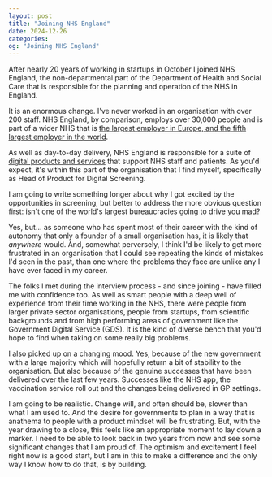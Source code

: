 ```yaml
---
layout: post
title: "Joining NHS England"
date: 2024-12-26
categories:
og: "Joining NHS England"
---
```


After nearly 20 years of working in startups in October I joined NHS England, the non-departmental part of the Department of Health and Social Care that is responsible for the planning and operation of the NHS in England.

It is an enormous change. I've never worked in an organisation with over 200 staff. NHS England, by comparison, employs over 30,000 people and is part of a wider NHS that is [the largest employer in Europe, and the fifth largest employer in the world](https://myemail.constantcontact.com/Proud-of-what-you-do.html?soid=1102665899193&aid=Y9_89_0vJNI).

As well as day-to-day delivery, NHS England is responsible for a suite of [digital products and services](https://digital.nhs.uk/services) that support NHS staff and patients. As you'd expect, it's within this part of the organisation that I find myself, specifically as Head of Product for Digital Screening.

I am going to write something longer about why I got excited by the opportunities in screening, but better to address the more obvious question first: isn't one of the world's largest bureaucracies going to drive you mad?

Yes, but... as someone who has spent most of their career with the kind of autonomy that only a founder of a small organisation has, it is likely that *anywhere* would. And, somewhat perversely, I think I'd be likely to get more frustrated in an organisation that I could see repeating the kinds of mistakes I'd seen in the past, than one where the problems they face are unlike any I have ever faced in my career.

The folks I met during the interview process - and since joining - have filled me with confidence too. As well as smart people with a deep well of experience from their time working in the NHS, there were people from larger private sector organisations, people from startups, from scientific backgrounds and from high performing areas of government like the Government Digital Service (GDS). It is the kind of diverse bench that you'd hope to find when taking on some really big problems.

I also picked up on a changing mood. Yes, because of the new government with a large majority which will hopefully return a bit of stability to the organisation. But also because of the genuine successes that have been delivered over the last few years. Successes like the NHS app, the vaccination service roll out and the changes being delivered in GP settings.

I am going to be realistic. Change will, and often should be, slower than what I am used to. And the desire for governments to plan in a way that is anathema to people with a product mindset will be frustrating. But, with the year drawing to a close, this feels like an appropriate moment to lay down a marker. I need to be able to look back in two years from now and see some significant changes that I am proud of. The optimism and excitement I feel right now is a good start, but I am in this to make a difference and the only way I know how to do that, is by building.
